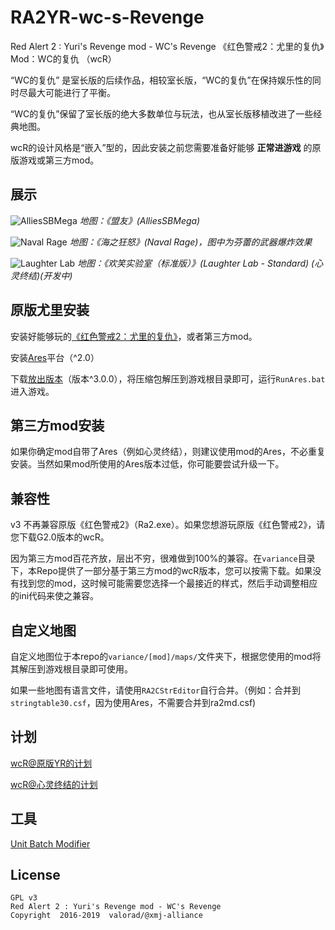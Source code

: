 # RA2YR-wc-s-Revenge
Red Alert 2 : Yuri's Revenge mod - WC's Revenge
《红色警戒2：尤里的复仇》Mod：WC的复仇 （wcR）

“WC的复仇” 是室长版的后续作品，相较室长版，“WC的复仇”在保持娱乐性的同时尽最大可能进行了平衡。

“WC的复仇”保留了室长版的绝大多数单位与玩法，也从室长版移植改进了一些经典地图。

wcR的设计风格是“嵌入”型的，因此安装之前您需要准备好能够 **正常进游戏** 的原版游戏或第三方mod。

## 展示

![AlliesSBMega](https://i.imgur.com/OQ7DyCR.png)
_地图：《盟友》(AlliesSBMega)_

![Naval Rage](https://i.imgur.com/tI5FPyt.png)
_地图：《海之狂怒》(Naval Rage)，图中为芬蕾的武器爆炸效果_

![Laughter Lab](https://i.imgur.com/829JErF.png)
_地图：《欢笑实验室（标准版）》(Laughter Lab - Standard) (心灵终结)(开发中)_

## 原版尤里安装
安装好能够玩的[《红色警戒2：尤里的复仇》](https://www.origin.com/usa/en-us/store/command-and-conquer/command-and-conquer-the-ultimate-collection#store-page-section-description)，或者第三方mod。

安装[Ares](https://launchpad.net/ares)平台（^2.0）

下载[放出版本](https://github.com/valorad/RA2YR-wc-s-Revenge/releases)（版本^3.0.0），将压缩包解压到游戏根目录即可，运行`RunAres.bat`进入游戏。

## 第三方mod安装
如果你确定mod自带了Ares（例如心灵终结），则建议使用mod的Ares，不必重复安装。当然如果mod所使用的Ares版本过低，你可能要尝试升级一下。

## 兼容性
v3 不再兼容原版《红色警戒2》（Ra2.exe）。如果您想游玩原版《红色警戒2》，请您下载G2.0版本的wcR。

因为第三方mod百花齐放，层出不穷，很难做到100%的兼容。在`variance`目录下，本Repo提供了一部分基于第三方mod的wcR版本，您可以按需下载。如果没有找到您的mod，这时候可能需要您选择一个最接近的样式，然后手动调整相应的ini代码来使之兼容。

## 自定义地图
自定义地图位于本repo的`variance/[mod]/maps/`文件夹下，根据您使用的mod将其解压到游戏根目录即可使用。

如果一些地图有语言文件，请使用`RA2CStrEditor`自行合并。（例如：合并到`stringtable30.csf`，因为使用Ares，不需要合并到ra2md.csf)

## 计划
[wcR@原版YR的计划](variance/yuri-vanilla/plan.md)

[wcR@心灵终结的计划](variance/mental-omega/plan.md)

## 工具
[Unit Batch Modifier](utils/unit-batch-modifier)

## License

    GPL v3
    Red Alert 2 : Yuri's Revenge mod - WC's Revenge
    Copyright  2016-2019  valorad/@xmj-alliance
